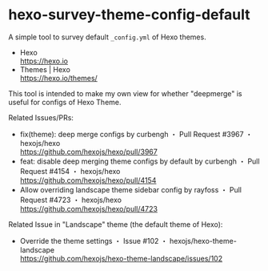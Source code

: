 # hexo-survey-theme-config-default

A simple tool to survey default `_config.yml` of Hexo themes.

- Hexo   
  https://hexo.io
- Themes | Hexo   
  https://hexo.io/themes/

This tool is intended to make my own view for whether "deepmerge" is useful for configs of Hexo Theme.

Related Issues/PRs:

- fix(theme): deep merge configs by curbengh ・ Pull Request #3967 ・ hexojs/hexo   
  https://github.com/hexojs/hexo/pull/3967
- feat: disable deep merging theme configs by default by curbengh ・ Pull Request #4154 ・ hexojs/hexo   
  https://github.com/hexojs/hexo/pull/4154
- Allow overriding landscape theme sidebar config by rayfoss ・ Pull Request #4723 ・ hexojs/hexo   
  https://github.com/hexojs/hexo/pull/4723

Related Issue in "Landscape" theme (the default theme of Hexo):

- Override the theme settings ・ Issue #102 ・ hexojs/hexo-theme-landscape   
  https://github.com/hexojs/hexo-theme-landscape/issues/102
